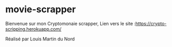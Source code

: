 # movie-scrapper
Bienvenue sur mon Cryptomonaie scrapper, Lien vers le site :https://crypto-scripping.herokuapp.com/

Réalisé par Louis Martin du Nord 
